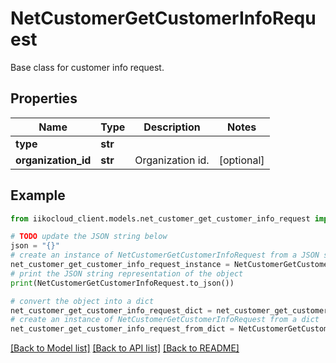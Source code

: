 # NetCustomerGetCustomerInfoRequest

Base class for customer info request.

## Properties

Name | Type | Description | Notes
------------ | ------------- | ------------- | -------------
**type** | **str** |  | 
**organization_id** | **str** | Organization id. | [optional] 

## Example

```python
from iikocloud_client.models.net_customer_get_customer_info_request import NetCustomerGetCustomerInfoRequest

# TODO update the JSON string below
json = "{}"
# create an instance of NetCustomerGetCustomerInfoRequest from a JSON string
net_customer_get_customer_info_request_instance = NetCustomerGetCustomerInfoRequest.from_json(json)
# print the JSON string representation of the object
print(NetCustomerGetCustomerInfoRequest.to_json())

# convert the object into a dict
net_customer_get_customer_info_request_dict = net_customer_get_customer_info_request_instance.to_dict()
# create an instance of NetCustomerGetCustomerInfoRequest from a dict
net_customer_get_customer_info_request_from_dict = NetCustomerGetCustomerInfoRequest.from_dict(net_customer_get_customer_info_request_dict)
```
[[Back to Model list]](../README.md#documentation-for-models) [[Back to API list]](../README.md#documentation-for-api-endpoints) [[Back to README]](../README.md)


